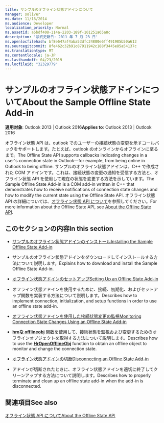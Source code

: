 ```yaml
---
title: サンプルのオフライン状態アドインについて
manager: soliver
ms.date: 11/16/2014
ms.audience: Developer
localization_priority: Normal
ms.assetid: a6bdf408-114a-2203-189f-101251a65a8c
description: '最終更新日: 2011 年 7 月 23 日'
ms.openlocfilehash: bf8e647af4aba53dfc24880e6ff491985b50a613
ms.sourcegitcommit: 8fe462c32b91c87911942c188f3445e85a54137c
ms.translationtype: MT
ms.contentlocale: ja-JP
ms.lasthandoff: 04/23/2019
ms.locfileid: "32329779"
---
```

# <a name="about-the-sample-offline-state-add-in"></a><span data-ttu-id="d9dcd-103">サンプルのオフライン状態アドインについて</span><span class="sxs-lookup"><span data-stu-id="d9dcd-103">About the Sample Offline State Add-in</span></span>

  
  
<span data-ttu-id="d9dcd-104">**適用対象**: Outlook 2013 | Outlook 2016</span><span class="sxs-lookup"><span data-stu-id="d9dcd-104">**Applies to**: Outlook 2013 | Outlook 2016</span></span> 
  
<span data-ttu-id="d9dcd-105">オフライン状態 API は、outlook でのユーザーの接続状態の変更を示すコールバックをサポートします。たとえば、outlook のオンラインからオフラインに至るまで。</span><span class="sxs-lookup"><span data-stu-id="d9dcd-105">The Offline State API supports callbacks indicating changes in a user's connection state in Outlook—for example, from being online in Outlook to being offline.</span></span> <span data-ttu-id="d9dcd-106">サンプルのオフライン状態アドインは、C++ で作成された COM アドインです。これは、接続状態の変更の通知を受信する方法と、オフライン状態 API を使用して現在の状態を変更する方法を示しています。</span><span class="sxs-lookup"><span data-stu-id="d9dcd-106">The Sample Offline State Add-in is a COM add-in written in C++ that demonstrates how to receive notifications of connection state changes and how to modify the current state using the Offline State API.</span></span> <span data-ttu-id="d9dcd-107">オフライン状態 API の詳細については、[オフライン状態 API について](about-the-offline-state-api.md)を参照してください。</span><span class="sxs-lookup"><span data-stu-id="d9dcd-107">For more information about the Offline State API, see [About the Offline State API](about-the-offline-state-api.md).</span></span>
  
## <a name="in-this-section"></a><span data-ttu-id="d9dcd-108">このセクションの内容</span><span class="sxs-lookup"><span data-stu-id="d9dcd-108">In this section</span></span>

- [<span data-ttu-id="d9dcd-109">サンプルのオフライン状態アドインのインストール</span><span class="sxs-lookup"><span data-stu-id="d9dcd-109">Installing the Sample Offline State Add-in</span></span>](installing-the-sample-offline-state-add-in.md)
    
- <span data-ttu-id="d9dcd-110">サンプルのオフライン状態アドインをダウンロードしてインストールする方法について説明します。</span><span class="sxs-lookup"><span data-stu-id="d9dcd-110">Explains how to download and install the Sample Offline State Add-in.</span></span>
    
- [<span data-ttu-id="d9dcd-111">オフライン状態アドインのセットアップ</span><span class="sxs-lookup"><span data-stu-id="d9dcd-111">Setting Up an Offline State Add-in</span></span>](setting-up-an-offline-state-add-in.md)
    
- <span data-ttu-id="d9dcd-112">オフライン状態アドインを使用するために、接続、初期化、およびセットアップ関数を実装する方法について説明します。</span><span class="sxs-lookup"><span data-stu-id="d9dcd-112">Describes how to implement connection, initialization, and setup functions in order to use an offline state add-in.</span></span>
    
- [<span data-ttu-id="d9dcd-113">オフライン状態アドインを使用した接続状態変更の監視</span><span class="sxs-lookup"><span data-stu-id="d9dcd-113">Monitoring Connection State Changes Using an Offline State Add-in</span></span>](monitoring-connection-state-changes-using-an-offline-state-add-in.md)
    
- <span data-ttu-id="d9dcd-114">**[hroな offlineobj](hropenofflineobj.md)** 関数を使用して、接続状態を監視および変更するためのオフラインオブジェクトを取得する方法について説明します。</span><span class="sxs-lookup"><span data-stu-id="d9dcd-114">Describes how to use the **[HrOpenOfflineObj](hropenofflineobj.md)** function to obtain an offline object to monitor and change the connection state.</span></span> 
    
- [<span data-ttu-id="d9dcd-115">オフライン状態アドインの切断</span><span class="sxs-lookup"><span data-stu-id="d9dcd-115">Disconnecting an Offline State Add-in</span></span>](disconnecting-an-offline-state-add-in.md)
    
- <span data-ttu-id="d9dcd-116">アドインが切断されたときに、オフライン状態アドインを適切に終了してクリーンアップする方法について説明します。</span><span class="sxs-lookup"><span data-stu-id="d9dcd-116">Describes how to properly terminate and clean up an offline state add-in when the add-in is disconnected.</span></span>
    
## <a name="see-also"></a><span data-ttu-id="d9dcd-117">関連項目</span><span class="sxs-lookup"><span data-stu-id="d9dcd-117">See also</span></span>



[<span data-ttu-id="d9dcd-118">オフライン状態 API について</span><span class="sxs-lookup"><span data-stu-id="d9dcd-118">About the Offline State API</span></span>](about-the-offline-state-api.md)

